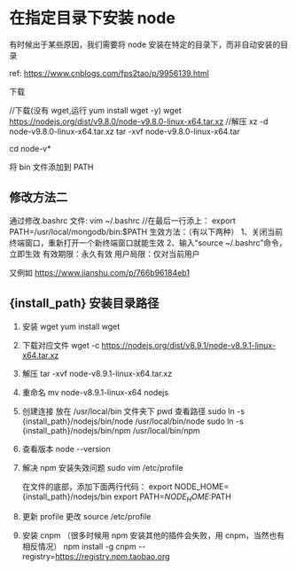 # 在指定目录下安装 node

有时候出于某些原因，我们需要将 node 安装在特定的目录下，而非自动安装的目录

ref: <https://www.cnblogs.com/fps2tao/p/9956139.html>

下载

//下载(没有 wget,运行 yum install wget -y)
wget https://nodejs.org/dist/v9.8.0/node-v9.8.0-linux-x64.tar.xz
//解压
xz -d node-v9.8.0-linux-x64.tar.xz
tar -xvf node-v9.8.0-linux-x64.tar

cd node-v\*

将 bin 文件添加到 PATH

## 修改方法二

通过修改.bashrc 文件:
vim ~/.bashrc
//在最后一行添上：
export PATH=/usr/local/mongodb/bin:\$PATH
生效方法：（有以下两种）
1、关闭当前终端窗口，重新打开一个新终端窗口就能生效
2、输入“source ~/.bashrc”命令，立即生效 有效期限：永久有效 用户局限：仅对当前用户

又例如
<https://www.jianshu.com/p/766b96184eb1>

## {install_path} 安装目录路径

1. 安装 wget
   yum install wget

2. 下载对应文件
   wget -c https://nodejs.org/dist/v8.9.1/node-v8.9.1-linux-x64.tar.xz

3. 解压
   tar -xvf node-v8.9.1-linux-x64.tar.xz

4. 重命名
   mv node-v8.9.1-linux-x64 nodejs

5. 创建连接 放在 /usr/local/bin 文件夹下
   pwd 查看路径
   sudo ln -s {install_path}/nodejs/bin/node /usr/local/bin/node
   sudo ln -s {install_path}/nodejs/bin/npm /usr/local/bin/npm

6. 查看版本
   node --version

7. 解决 npm 安装失效问题
   sudo vim /etc/profile

   在文件的底部，添加下面两行代码：
   export NODE_HOME={install_path}/nodejs/bin
   export PATH=$NODE_HOME:$PATH

8. 更新 profile 更改
   source /etc/profile

9. 安装 cnpm （很多时候用 npm 安装其他的插件会失败，用 cnpm，当然也有相反情况）
   npm install -g cnpm --registry=https://registry.npm.taobao.org
